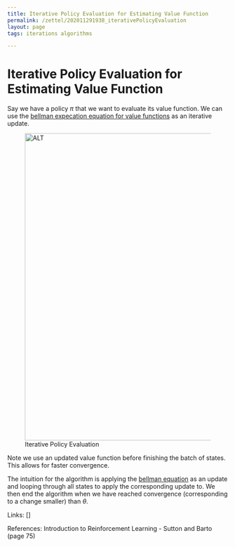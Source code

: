 ```yaml
---
title: Iterative Policy Evaluation for Estimating Value Function
permalink: /zettel/202011291938_iterativePolicyEvaluation
layout: page
tags: iterations algorithms

---
```

# Iterative Policy Evaluation for Estimating Value Function

Say we have a policy $\pi$ that we want to evaluate its value function. We 
can use the [bellman expecation equation for value functions](202011222150_bellmanEquationStateValues) 
as an iterative update.

<figure><img src="/zettel/Images/ReinforcementLearning/iterativePolicyEvaluation.png"
     alt="ALT"
     class="centerImage"
     style="width: 700px;" />
  <figcaption> Iterative Policy Evaluation </figcaption>     
</figure>

Note we use an updated value function before finishing the batch of states. This 
allows for faster convergence.

The intuition for the algorithm is applying the [bellman equation](202011222150_bellmanEquationStateValues) as 
an update and looping through all states to apply the corresponding update to. We 
then end the algorithm when we have reached convergence (corresponding to a change smaller) 
than $\theta$. 

Links: []

References: Introduction to Reinforcement Learning - Sutton and Barto (page 75)

